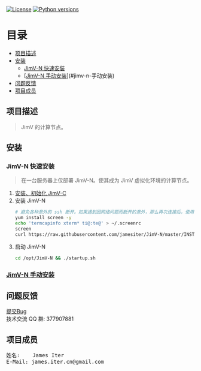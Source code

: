 [![License](https://img.shields.io/badge/License-GPL3-blue.svg)](http://www.gnu.org/licenses/gpl-3.0.html)
[![Python versions](https://img.shields.io/badge/Python-2.7.10-blue.svg)](https://www.python.org)


[TOC]: # "目录"

# 目录
- [项目描述](#项目描述)
- [安装](#安装)
    - [JimV-N 快速安装](#jimv-n-快速安装)
    - [[JimV-N 手动安装](docs/install.md)](#jimv-n-手动安装)
- [问题反馈](#问题反馈)
- [项目成员](#项目成员)


## 项目描述

> JimV 的计算节点。


## 安装

### JimV-N 快速安装
> 在一台服务器上仅部署 JimV-N。使其成为 JimV 虚拟化环境的计算节点。

1. [安装、初始化 JimV-C](https://github.com/jamesiter/JimV-C#%E5%AE%89%E8%A3%85)
2. 安装 JimV-N
    ``` bash
    # 避免各种意外的 ssh 断开。如果遇到因网络问题而断开的意外，那么再次连接后，使用 screen -r 可以恢复到断开前的终端环境。
    yum install screen -y
    echo 'termcapinfo xterm* ti@:te@' > ~/.screenrc
    screen
    curl https://raw.githubusercontent.com/jamesiter/JimV-N/master/INSTALL.sh | bash -s -- --redis_host {x.x.x.x} --redis_password {password} --redis_port {port}
    ```
3. 启动 JimV-N
    ``` bash
    cd /opt/JimV-N && ./startup.sh
    ```


### [JimV-N 手动安装](docs/install.md)


## 问题反馈

[提交Bug](https://github.com/jamesiter/JimV-N/issues) <br> 技术交流 QQ 群:
377907881


## 项目成员

<pre>
姓名:    James Iter
E-Mail: james.iter.cn@gmail.com
</pre>


